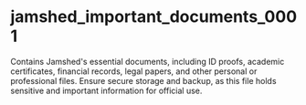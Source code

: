 # jamshed_important_documents_0001
Contains Jamshed's essential documents, including ID proofs, academic certificates, financial records, legal papers, and other personal or professional files. Ensure secure storage and backup, as this file holds sensitive and important information for official use.
